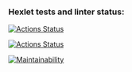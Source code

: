 ### Hexlet tests and linter status:
[![Actions Status](https://github.com/DmitryK1995/typescript-developer-project-81/actions/workflows/hexlet-check.yml/badge.svg)](https://github.com/DmitryK1995/typescript-developer-project-81/actions)

[![Actions Status](https://github.com/DmitryK1995/typescript-developer-project-81/actions/workflows/typescript.yml/badge.svg)](https://github.com/DmitryK1995/typescript-developer-project-81/actions)

[![Maintainability](https://api.codeclimate.com/v1/badges/91ae32ae9b3188116a16/maintainability)](https://codeclimate.com/github/DmitryK1995/typescript-developer-project-81/maintainability)